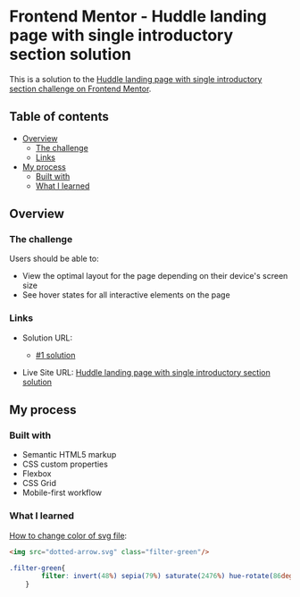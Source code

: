# Frontend Mentor - Huddle landing page with single introductory section solution

This is a solution to the [Huddle landing page with single introductory section challenge on Frontend Mentor](https://www.frontendmentor.io/challenges/huddle-landing-page-with-a-single-introductory-section-B_2Wvxgi0). 

## Table of contents

- [Overview](#overview)
  - [The challenge](#the-challenge)
  - [Links](#links)
- [My process](#my-process)
  - [Built with](#built-with)
  - [What I learned](#what-i-learned)

## Overview

### The challenge

Users should be able to:

- View the optimal layout for the page depending on their device's screen size
- See hover states for all interactive elements on the page

### Links

- Solution URL: 
  - [#1 solution]([https://your-solution-url.com](https://github.com/erinchocolate/frontend-mentor-challenge/tree/master/12%20huddle-landing-page-with-single-intro/%231))

- Live Site URL: [Huddle landing page with single introductory section solution](https://erinchocolate12.netlify.app/)

## My process

### Built with

- Semantic HTML5 markup
- CSS custom properties
- Flexbox
- CSS Grid
- Mobile-first workflow

### What I learned

[How to change color of svg file](https://codepen.io/sosuke/pen/Pjoqqp): 

```html
<img src="dotted-arrow.svg" class="filter-green"/>
```
```css
.filter-green{
        filter: invert(48%) sepia(79%) saturate(2476%) hue-rotate(86deg) brightness(118%) contrast(119%);
    }
```
